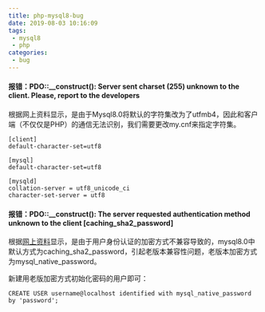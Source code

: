 ```yaml
---
title: php-mysql8-bug
date: 2019-08-03 10:16:09
tags:
 - mysql8
 - php
categories:
 - bug
---
```


#### 报错：PDO::__construct(): Server sent charset (255) unknown to the client. Please, report to the developers

根据网上资料显示，是由于Mysql8.0将默认的字符集改为了utfmb4，因此和客户端（不仅仅是PHP）的通信无法识别，我们需要更改my.cnf来指定字符集。

```$xslt
[client]
default-character-set=utf8

[mysql]
default-character-set=utf8

[mysqld]
collation-server = utf8_unicode_ci
character-set-server = utf8

```

#### 报错：PDO::__construct(): The server requested authentication method unknown to the client [caching_sha2_password]

根据[网上资料](https://stackoverflow.com/questions/49083573/php-7-2-2-mysql-8-0-pdo-gives-authentication-method-unknown-to-the-client-ca)显示，是由于用户身份认证的加密方式不兼容导致的，mysql8.0中默认方式为caching_sha2_password，引起老版本兼容性问题，老版本加密方式为mysql_native_password。

新建用老版加密方式初始化密码的用户即可：

```$xslt
CREATE USER username@localhost identified with mysql_native_password by 'password';
```



